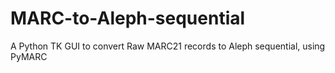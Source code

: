 # MARC-to-Aleph-sequential
A Python TK GUI to convert Raw MARC21 records to Aleph sequential, using PyMARC
